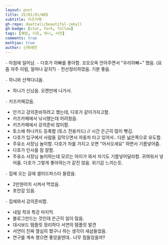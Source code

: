 ```yaml
---
layout: post
title: 25/01/01/WED
subtitle: 키즈카페
gh-repo: daattali/beautiful-jekyll
gh-badge: [star, fork, follow]
tags: [혜림, 다호, 하니, 서연]
comments: true
mathjax: true
author: 신록예찬
---
```


`-` 아침에 일어남.
`-` 다호가 아빠를 좋아함. 꼬오오옥 안아주면서 "우리아빠~" 했음. (요즘 자주 이럼, 얼마나 갈지?)
`-` 전선정리하였음. 기분 좋음. 

`-` 하니와 산책다녀옴. 
- 하니가 신났음. 오랜만에 나가서. 

`-` 키즈카페갔음. 
- 안가고 강의준비하려고 했는데, 다호가 같이가자고함.
- 키즈카페에서 낚시했는데 어려웠음. 
- 키즈카페에서 강의준비 많이함.
- 토스에 하나카드 등록함 (토스 전용카드) // 시간 은근히 많이 뺏김. 
- 다호가 입구에서 사람들 길막으면서 자동차 타고 있어서.. 다른 넓은쪽으로 유도함.
- 주유소 사장님 놀이함. 다호가 차를 가지고 오면 "어서오세요" 하면서 기름넣어줌.
- 다호가 인사를 참 잘함.
- 주유소 사장님 놀이하는데 모르는 아이가 와서 자기도 기름넣어달라함. 귀여워서 넣어줌. 다호가 그렇게 좋아하는거 같진 않음. 위기감 느끼는듯. 

`-` 집에 오는 길에 샐러드파스타 들렸음. 
- 2만원어치 시켜서 먹었음. 
- 포만감 있음. 

`-` 집에와서 강의준비함. 
- 내일 학과 특강 마지막. 
- 블로그만드는 것인데 은근히 일이 많음. 
- 대시보드 템플릿 정리하다 서연의 템플릿 발견
- 서연이 진짜 열심히 했구나 하는 생각이 새삼들었음. 
- 연구를 계속 했으면 좋았을텐데.. 너무 힘들었을까?